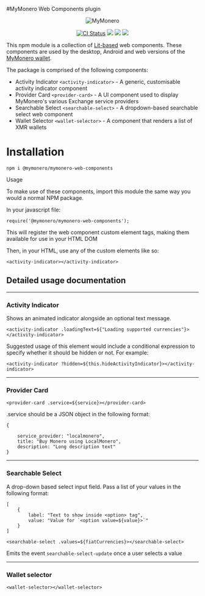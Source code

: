 #MyMonero Web Components plugin
<p align="center">
  <img alt="MyMonero" src="https://user-images.githubusercontent.com/1645428/146000939-b06f8fd3-9ed2-4a5e-bdd6-3981281dde9c.png">
</p>

<p align="center">
  <a href="https://github.com/mymonero/mymonero-utils/actions?query=branch%3Amaster+workflow%3Aci"><img alt="CI Status" src="https://github.com/mymonero/mymonero-utils/workflows/ci/badge.svg?branch=master"></a>
  <a href="https://snyk.io/test/github/mymonero/mymonero-utils"><img src="https://snyk.io/test/github/mymonero/mymonero-utils/badge.svg"></a>
  <a href="https://opensource.org/licenses/BSD-3-Clause"><img src="https://img.shields.io/badge/License-BSD%203--Clause-blue.svg"></a>
  <a href="https://codecov.io/gh/mymonero/mymonero-utils">
    <img src="https://codecov.io/gh/mymonero/mymonero-utils/branch/master/graph/badge.svg?token=YCDBLLJJEP"/>
  </a>
</p>

This npm module is a collection of [Lit-based](https://lit.dev) web components. These components are used by the desktop, Android and web versions of the [MyMonero wallet](https://github.com/mymonero/mymonero-app-js).

The package is comprised of the following components:

- Activity Indicator `<activity-indicator>` - A generic, customisable activity indicator component
- Provider Card `<provider-card>` - A UI component used to display MyMonero's various Exchange service providers
- Searchable Select `<searchable-select>` - A dropdown-based searchable select web component
- Wallet Selector `<wallet-selector>` - A component that renders a list of XMR wallets

# Installation

`npm i @mymonero/mymonero-web-components`

Usage

To make use of these components, import this module the same way you would a normal NPM package.

In your javascript file:

`require('@mymonero/mymonero-web-components');`

This will register the web component custom element tags, making them available for use in your HTML DOM

Then, in your HTML, use any of the custom elements like so:

`<activity-indicator></activity-indicator>`

## Detailed usage documentation
---
### Activity Indicator

Shows an animated indicator alongside an optional text message.

`<activity-indicator .loadingText=${"Loading supported currencies"}></activity-indicator>`

Suggested usage of this element would include a conditional expression to specify whether it should be hidden or not. For example:

`<activity-indicator ?hidden=${this.hideActivityIndicator}></activity-indicator>`

 

---
### Provider Card

`<provider-card .service=${service}></provider-card>`

.service should be a JSON object in the following format:

 

    {

        service_provider: "localmonero",
        title: "Buy Monero using LocalMonero",
        description: "Long description text"
    }



---
### Searchable Select 

A drop-down based select input field. Pass a list of your values in the following format:

    [
        {
            label: "Text to show inside <option> tag", 
            value: "Value for `<option value=${value}>`"
        }
    ]

`<searchable-select .values=${fiatCurrencies}></searchable-select>`

Emits the event `searchable-select-update` once a user selects a value

--- 
### Wallet selector

`<wallet-selector></wallet-selector>`
